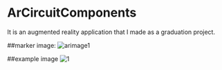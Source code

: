 # ArCircuitComponents
It is an augmented reality application that I made as a graduation project.

##marker image:
![arimage1](https://user-images.githubusercontent.com/47421572/106397471-b1388580-641e-11eb-9716-6a82b8565c9f.jpg)

##example image
![1](https://user-images.githubusercontent.com/47421572/106397747-f9a47300-641f-11eb-94e1-f4f95e72b661.png)
